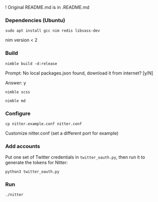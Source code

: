 ! Original README.md is in .README.md


### Dependencies (Ubuntu)

`sudo apt install gcc nim redis libsass-dev`

nim version < 2


### Build

`nimble build -d:release`

Prompt: No local packages.json found, download it from internet? [y/N]

Answer: y

`nimble scss`

`nimble md`


### Configure

`cp nitter.example.conf nitter.conf`

Customize nitter.conf (set a different port for example)

### Add accounts

Put one set of Twitter credentials in `twitter_oauth.py`, then run it to generate the tokens for Nitter:

`python3 twitter_oauth.py`


### Run
`./nitter`
